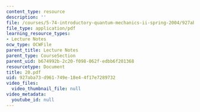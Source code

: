 ```yaml
---
content_type: resource
description: ''
file: /courses/5-74-introductory-quantum-mechanics-ii-spring-2004/927aba73d961749e18e44f17e7289732_20.pdf
file_type: application/pdf
learning_resource_types:
- Lecture Notes
ocw_type: OCWFile
parent_title: Lecture Notes
parent_type: CourseSection
parent_uid: b674992b-2c20-f098-062f-edbb6f201368
resourcetype: Document
title: 20.pdf
uid: 927aba73-d961-749e-18e4-4f17e7289732
video_files:
  video_thumbnail_file: null
video_metadata:
  youtube_id: null
---
```

